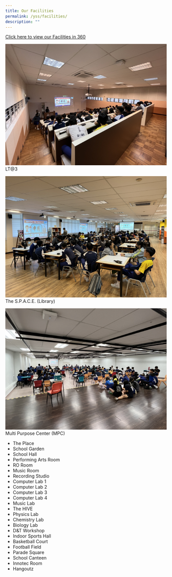 ```yaml
---
title: Our Facilities
permalink: /yss/facilities/
description: ""
---
```

[Click here to view our Facilities in 360](https://kuula.co/share/collection/7PDqZ?logo=1&info=1&fs=1&vr=0&sd=1&thumbs=1)

![](/images/YSS/LT@3.png)
LT@3

![](/images/YSS/Library.png)
The S.P.A.C.E. (Library)

![](/images/YSS/MPC.png)
Multi Purpose Center (MPC)



* The Place
* School Garden
* School Hall
* Performing Arts Room
* RO Room
* Music Room
* Recording Studio
* Computer Lab 1
* Computer Lab 2
* Computer Lab 3
* Computer Lab 4
* Music Lab
* The HIVE
* Physics Lab
* Chemistry Lab
* Biology Lab
* D&T Workshop
* Indoor Sports Hall
* Basketball Court
* Football Field
* Parade Square
* School Canteen
* Innotec Room
* Hangoutz